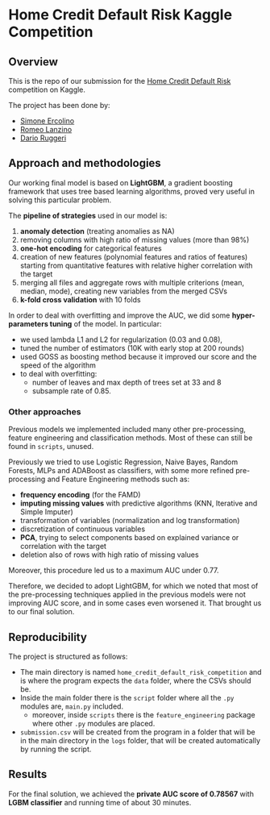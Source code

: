 # Home Credit Default Risk Kaggle Competition

## Overview

This is the repo of our submission for the [Home Credit Default Risk](https://www.kaggle.com/c/home-credit-default-risk)
competition on Kaggle.

The project has been done by:

- [Simone Ercolino](https://github.com/Simonerc95)
- [Romeo Lanzino](https://github.com/rom42pla)
- [Dario Ruggeri](https://github.com/DarioRugg)

## Approach and methodologies

Our working final model is based on **LightGBM**, a gradient boosting framework that uses tree based learning
algorithms, proved very useful in solving this particular problem.

The **pipeline of strategies** used in our model is:

1. **anomaly detection** (treating anomalies as NA)
1. removing columns with high ratio of missing values (more than 98%)
1. **one-hot encoding** for categorical features
1. creation of new features (polynomial features and ratios of features) starting from quantitative features with
   relative higher correlation with the target
1. merging all files and aggregate rows with multiple criterions (mean, median, mode), creating new variables from the
   merged CSVs
1. **k-fold cross validation** with 10 folds

In order to deal with overfitting and improve the AUC, we did some **hyper-parameters tuning** of the model. In
particular:

- we used lambda L1 and L2 for regularization (0.03 and 0.08),
- tuned the number of estimators (10K with early stop at 200 rounds)
- used GOSS as boosting method because it improved our score and the speed of the algorithm
- to deal with overfitting:
    - number of leaves and max depth of trees set at 33 and 8
    - subsample rate of 0.85.

### Other approaches

Previous models we implemented included many other pre-processing, feature engineering and classification methods. Most
of these can still be found in `scripts`, unused.

Previously we tried to use Logistic Regression, Naive Bayes, Random Forests, MLPs and ADABoost as classifiers, with some
more refined pre-processing and Feature Engineering methods such as:

- **frequency encoding** (for the FAMD)
- **imputing missing values** with predictive algorithms (KNN, Iterative and Simple Imputer)
- transformation of variables (normalization and log transformation)
- discretization of continuous variables
- **PCA**, trying to select components based on explained variance or correlation with the target
- deletion also of rows with high ratio of missing values

Moreover, this procedure led us to a maximum AUC under 0.77.

Therefore, we decided to adopt LightGBM, for which we noted that most of the pre-processing techniques applied in the
previous models were not improving AUC score, and in some cases even worsened it. 
That brought us to our final solution.

## Reproducibility

The project is structured as follows:

- The main directory is named `home_credit_default_risk_competition` and is where the program expects the `data` folder,
  where the CSVs should be.
- Inside the main folder there is the `script` folder where all the `.py` modules are, `main.py` included.
    - moreover, inside `scripts` there is the `feature_engineering` package where other `.py` modules are placed.
- `submission.csv` will be created from the program in a folder that will be in the main directory in the `logs`
  folder, that will be created automatically by running the script.

## Results

For the final solution, we achieved the **private AUC score of 0.78567** with **LGBM classifier** and running time of
about 30 minutes.
